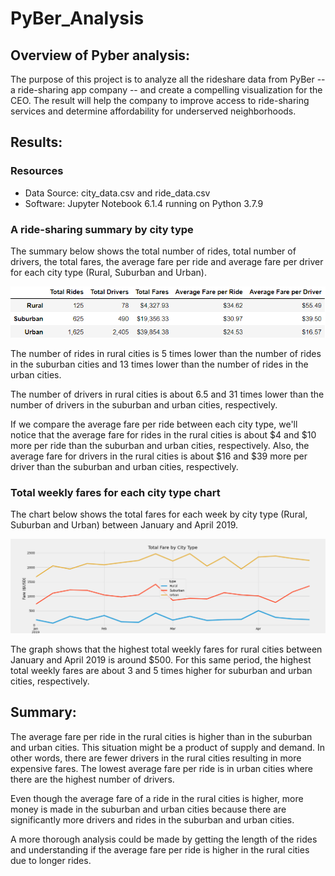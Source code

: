 # PyBer_Analysis

## Overview of Pyber analysis:
The purpose of this project is to analyze all the rideshare data from PyBer -- a ride-sharing app company -- and create a compelling visualization for the CEO. The result will help the company to improve access to ride-sharing services and determine affordability for underserved neighborhoods.


## Results:

### Resources
- Data Source: city_data.csv and ride_data.csv
- Software: Jupyter Notebook 6.1.4 running on Python 3.7.9

### A ride-sharing summary by city type
The summary below shows the total number of rides, total number of drivers, the total fares, the average fare per ride and average fare per driver for each city type (Rural, Suburban and Urban).

![A ride-sharing summary by city type](./analysis/Deliverable1.PNG)

The number of rides in rural cities is 5 times lower than the number of rides in the suburban cities and 13 times lower than the number of rides in the urban cities.

The number of drivers in rural cities is about 6.5 and 31 times lower than the number of drivers in the suburban and urban cities, respectively. 

If we compare the average fare per ride between each city type, we'll notice that the average fare for rides in the rural cities is about $4 and $10 more per ride than the suburban and urban cities, respectively. Also, the average fare for drivers in the rural cities is about $16 and $39 more per driver than the suburban and urban cities, respectively. 


### Total weekly fares for each city type chart

The chart below shows the total fares for each week by city type (Rural, Suburban and Urban) between January and April 2019.

![Total weekly fares by city type](./analysis/PyBer_fare_summary.png)

The graph shows that the highest total weekly fares for rural cities between January and April 2019 is around $500. For this same period, the highest total weekly fares are about 3 and 5 times higher for suburban and urban cities, respectively.


## Summary:

The average fare per ride in the rural cities is higher than in the suburban and urban cities. This situation might be a product of supply and demand. In other words, there are fewer drivers in the rural cities resulting in more expensive fares. The lowest average fare per ride is in urban cities where there are the highest number of drivers.

Even though the average fare of a ride in the rural cities is higher, more money is made in the suburban and urban cities because there are significantly more drivers and rides in the suburban and urban cities.

A more thorough analysis could be made by getting the length of the rides and understanding if the average fare per ride is higher in the rural cities due to longer rides.

